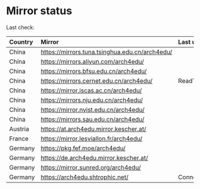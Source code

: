 <script src="./time.js"></script>
# Mirror status
Last check: <script type="text/javascript">localize(1757190155.0919378);</script>

|Country|Mirror|Last update|
|:------|:-----|:----------|
|China|https://mirrors.tuna.tsinghua.edu.cn/arch4edu/|<script type="text/javascript">localize(1757183954);</script>|
|China|https://mirrors.aliyun.com/arch4edu/|<script type="text/javascript">localize(1757140893);</script>|
|China|https://mirrors.bfsu.edu.cn/arch4edu/|<script type="text/javascript">localize(1757140893);</script>|
|China|https://mirrors.cernet.edu.cn/arch4edu/|ReadTimeout|
|China|https://mirror.iscas.ac.cn/arch4edu/|<script type="text/javascript">localize(1757140893);</script>|
|China|https://mirrors.nju.edu.cn/arch4edu/|<script type="text/javascript">localize(1757097724);</script>|
|China|https://mirror.nyist.edu.cn/arch4edu/|<script type="text/javascript">localize(1757140893);</script>|
|China|https://mirrors.sau.edu.cn/arch4edu/|<script type="text/javascript">localize(1756795646);</script>|
|Austria|https://at.arch4edu.mirror.kescher.at/|<script type="text/javascript">localize(1756104457);</script>|
|France|https://mirror.lesviallon.fr/arch4edu/|<script type="text/javascript">localize(1756709288);</script>|
|Germany|https://pkg.fef.moe/arch4edu/|<script type="text/javascript">localize(1756104457);</script>|
|Germany|https://de.arch4edu.mirror.kescher.at/|<script type="text/javascript">localize(1756104457);</script>|
|Germany|https://mirror.sunred.org/arch4edu/|<script type="text/javascript">localize(1757140893);</script>|
|Germany|https://arch4edu.shtrophic.net/|ConnectionError|

<script src="./tablefilter/tablefilter.js"></script>
<script src="./table.js"></script>